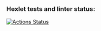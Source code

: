 ### Hexlet tests and linter status:
[![Actions Status](https://github.com/elmurt/qa-engineer-project-84/actions/workflows/hexlet-check.yml/badge.svg)](https://github.com/elmurt/qa-engineer-project-84/actions)